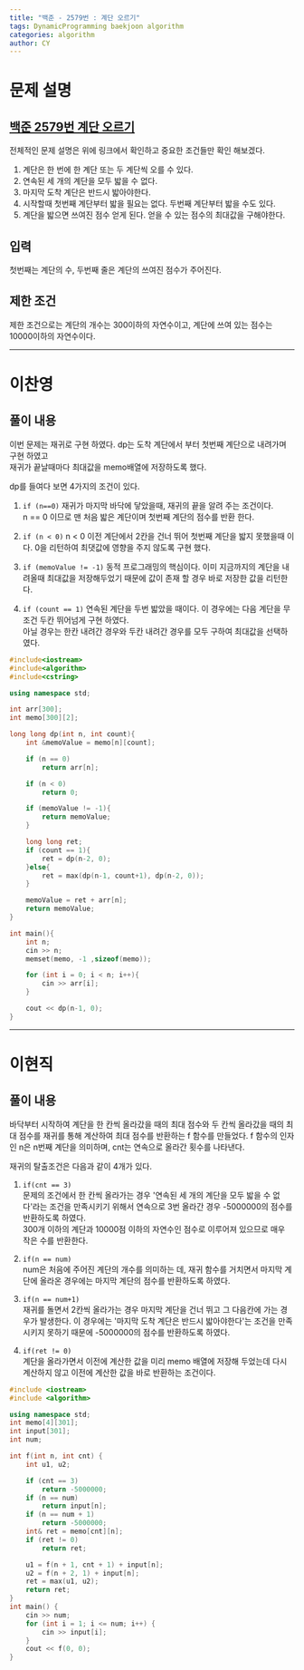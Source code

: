 ```yaml
---
title: "백준 - 2579번 : 계단 오르기"
tags: DynamicProgramming baekjoon algorithm
categories: algorithm
author: CY
---
```


# 문제 설명

## [백준 2579번 계단 오르기](https://www.acmicpc.net/problem/2579)

전체적인 문제 설명은 위에 링크에서 확인하고 중요한 조건들만 확인 해보겠다.

1. 계단은 한 번에 한 계단 또는 두 계단씩 오를 수 있다.
2. 연속된 세 개의 계단을 모두 밟을 수 없다.
3. 마지막 도착 계단은 반드시 밟아야한다.
4. 시작할때 첫번째 계단부터 밟을 필요는 없다. 두번째 계단부터 밟을 수도 있다.
5. 계단을 밟으면 쓰여진 점수 얻게 된다. 얻을 수 있는 점수의 최대값을 구해야한다.

## 입력

첫번째는 계단의 수, 두번째 줄은 계단의 쓰여진 점수가 주어진다.

## 제한 조건

제한 조건으로는 계단의 개수는 300이하의 자연수이고, 계단에 쓰여 있는 점수는 10000이하의 자연수이다.

---

# 이찬영

## 풀이 내용

이번 문제는 재귀로 구현 하였다.
dp는 도착 계단에서 부터 첫번째 계단으로 내려가며 구현 하였고  
재귀가 끝날때마다 최대값을 memo배열에 저장하도록 했다.

dp를 들여다 보면 4가지의 조건이 있다.

1. `if (n==0)` 재귀가 마지막 바닥에 닿았을때, 재귀의 끝을 알려 주는 조건이다.  
   n == 0 이므로 맨 처음 밟은 계단이며 첫번째 계단의 점수를 반환 한다.

2. `if (n < 0)` n < 0 이전 계단에서 2칸을 건너 뛰어 첫번째 계단을 밟지 못했을때 이다. 0을 리턴하여 최댓값에 영향을 주지 않도록 구현 했다.

3. `if (memoValue != -1)` 동적 프로그래밍의 핵심이다. 이미 지금까지의 계단을 내려올때 최대값을 저장해두었기 때문에 값이 존재 할 경우 바로 저장한 값을 리턴한다.

4. `if (count == 1)` 연속된 계단을 두번 밟았을 때이다. 이 경우에는 다음 계단을 무조건 두칸 뛰어넘게 구현 하였다.  
   아닐 경우는 한칸 내려간 경우와 두칸 내려간 경우를 모두 구하여 최대값을 선택하였다.

```cpp
#include<iostream>
#include<algorithm>
#include<cstring>

using namespace std;

int arr[300];
int memo[300][2];

long long dp(int n, int count){
    int &memoValue = memo[n][count];

    if (n == 0)
        return arr[n];

    if (n < 0)
        return 0;

    if (memoValue != -1){
        return memoValue;
    }

    long long ret;
    if (count == 1){
        ret = dp(n-2, 0);
    }else{
        ret = max(dp(n-1, count+1), dp(n-2, 0));
    }

    memoValue = ret + arr[n];
    return memoValue;
}

int main(){
    int n;
    cin >> n;
    memset(memo, -1 ,sizeof(memo));

    for (int i = 0; i < n; i++){
        cin >> arr[i];
    }

    cout << dp(n-1, 0);
}
```

---

# 이현직

## 풀이 내용

바닥부터 시작하여 계단을 한 칸씩 올라갔을 때의 최대 점수와 두 칸씩 올라갔을 때의 최대 점수를 재귀를 통해 계산하여 최대 점수를 반환하는 f 함수를 만들었다.
f 함수의 인자인 n은 n번째 계단을 의미하며, cnt는 연속으로 올라간 횟수를 나타낸다.

재귀의 탈출조건은 다음과 같이 4개가 있다.

1. `if(cnt == 3)`  
   문제의 조건에서 한 칸씩 올라가는 경우 '연속된 세 개의 계단을 모두 밟을 수 없다'라는 조건을 만족시키기 위해서 연속으로 3번 올라간 경우 -5000000의 점수를 반환하도록 하였다.  
   300개 이하의 계단과 10000점 이하의 자연수인 점수로 이루어져 있으므로 매우 작은 수를 반환한다.

1. `if(n == num)`  
   num은 처음에 주어진 계단의 개수를 의미하는 데, 재귀 함수를 거치면서 마지막 계단에 올라온 경우에는 마지막 계단의 점수를 반환하도록 하였다.

1. `if(n == num+1)`  
   재귀를 돌면서 2칸씩 올라가는 경우 마지막 계단을 건너 뛰고 그 다음칸에 가는 경우가 발생한다. 이 경우에는 '마지막 도착 계단은 반드시 밟아야한다'는 조건을 만족시키지 못하기 때문에 -5000000의 점수를 반환하도록 하였다.

1. `if(ret != 0)`  
   계단을 올라가면서 이전에 계산한 값을 미리 memo 배열에 저장해 두었는데 다시 계산하지 않고 이전에 계산한 값을 바로 반환하는 조건이다.

```cpp
#include <iostream>
#include <algorithm>

using namespace std;
int memo[4][301];
int input[301];
int num;

int f(int n, int cnt) {
	int u1, u2;

	if (cnt == 3)
		return -5000000;
	if (n == num)
		return input[n];
	if (n == num + 1)
		return -5000000;
	int& ret = memo[cnt][n];
	if (ret != 0)
		return ret;

	u1 = f(n + 1, cnt + 1) + input[n];
	u2 = f(n + 2, 1) + input[n];
	ret = max(u1, u2);
	return ret;
}
int main() {
	cin >> num;
	for (int i = 1; i <= num; i++) {
		cin >> input[i];
	}
	cout << f(0, 0);
}
```
